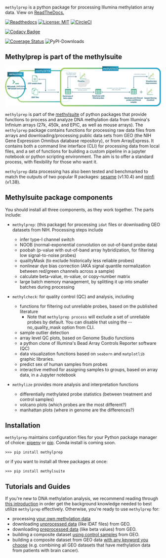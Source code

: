 `methylprep` is a python package for processing Illumina methylation array data.
View on [ReadTheDocs.](https://life-epigenetics-methylprep.readthedocs-hosted.com/en/latest/)

[![Readthedocs](https://readthedocs.com/projects/life-epigenetics-methylprep/badge/?version=latest)](https://life-epigenetics-methylprep.readthedocs-hosted.com/en/latest/) [![License: MIT](https://img.shields.io/badge/License-MIT-yellow.svg)](https://opensource.org/licenses/MIT) [![CircleCI](https://circleci.com/gh/FoxoTech/methylprep.svg?style=shield)](https://circleci.com/gh/FoxoTech/methylprep)

[![Codacy Badge](https://app.codacy.com/project/badge/Grade/e7228cfdfd714411bda7d6f8d6656630)](https://www.codacy.com/gh/FoxoTech/methylprep/dashboard?utm_source=github.com&amp;utm_medium=referral&amp;utm_content=FoxoTech/methylprep&amp;utm_campaign=Badge_Grade)

[![Coverage Status](https://coveralls.io/repos/github/FoxoTech/methylprep/badge.svg?t=mwigt8)](https://coveralls.io/github/FoxoTech/methylprep) ![PyPI-Downloads](https://img.shields.io/pypi/dm/methylprep.svg?label=pypi%20downloads&logo=PyPI&logoColor=white)

## Methylprep is part of the methylsuite

![](https://raw.githubusercontent.com/FoxoTech/methylprep/master/docs/methyl-suite.png)

`methylprep` is part of the [methylsuite](https://pypi.org/project/methylsuite/) of python packages that provide functions to process and analyze DNA methylation data from Illumina's Infinium arrays (27k, 450k, and EPIC, as well as mouse arrays). The `methylprep` package contains functions for processing raw data files from arrays and downloading/processing public data sets from GEO (the NIH Gene Expression Omnibus database repository), or from ArrayExpress. It contains both a command line interface (CLI) for processing data from local files, and a set of functions for building a custom pipeline in a jupyter notebook or python scripting environment. The aim is to offer a standard process, with flexibility for those who want it.

`methylprep` data processing has also been tested and benchmarked to match the outputs of two popular R packages: [sesame](https://bioconductor.org/packages/release/bioc/html/sesame.html) (v1.10.4) and [minfi](https://bioconductor.org/packages/release/bioc/html/minfi.html) (v1.38).

## Methylsuite package components

You should install all three components, as they work together. The parts include:

- `methylprep`: (this package) for processing `idat` files or downloading GEO datasets from NIH. Processing steps include
   - infer type-I channel switch
   - NOOB (normal-exponential convolution on out-of-band probe data)
   - poobah (p-value with out-of-band array hybridization, for filtering low signal-to-noise probes)
   - qualityMask (to exclude historically less reliable probes)
   - nonlinear dye bias correction (AKA signal quantile normalization between red/green channels across a sample)
   - calculate beta-value, m-value, or copy-number matrix
   - large batch memory management, by splitting it up into smaller batches during processing

- `methylcheck`: for quality control (QC) and analysis, including
   - functions for filtering out unreliable probes, based on the published literature
      - Note that `methylprep process` will exclude a set of unreliable probes by default. You can disable that using the --no_quality_mask option from CLI.
   - sample outlier detection
   - array level QC plots, based on Genome Studio functions
   - a python clone of Illumina's Bead Array Controls Reporter software (QC)
   - data visualization functions based on `seaborn` and `matplotlib` graphic libraries.
   - predict sex of human samples from probes
   - interactive method for assigning samples to groups, based on array data, in a Jupyter notebook

- `methylize` provides more analysis and interpretation functions
   - differentially methylated probe statistics (between treatment and control samples)
   - volcano plots (which probes are the most different?)
   - manhattan plots (where in genome are the differences?)

## Installation

`methylprep` maintains configuration files for your Python package manager of choice: [pipenv](https://pipenv.readthedocs.io/en/latest/) or [pip](https://pip.pypa.io/en/stable/). Conda install is coming soon.

```shell
>>> pip install methylprep
```

or if you want to install all three packages at once:
```shell
>>> pip install methylsuite
```

## Tutorials and Guides
If you're new to DNA methylation analysis, we recommend reading through [this introduction](docs/introduction/introduction.md) in order get the background knowledge needed to best utilize `methylprep` effectively. Otherwise, you're ready to use `methylprep` for:
<br>

- processing [your own methylation data](docs/general_walkthrough.md#processing-your-own-data)
- downloading [unprocessed data](docs/general_walkthrough.md#downloading-from-geo) (like IDAT files) from GEO.
- downloading [preprocessed data](docs/special_cases.md#using-beta-bake-for-preprocessed-data) (like beta values) from GEO. 
- building a composite dataset [using control samples](docs/special_cases.md#building-a-composite-dataset-using-meta-data) from GEO. 
- building a composite dataset from GEO data [with any keyword you choose](docs/special_cases.md#building-a-composite-dataset-with-alert-and-composite) (e.g. combining all GEO datasets that have methylation data from patients with brain cancer).

<!-- Add link to methods paper when available -->